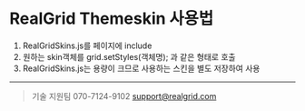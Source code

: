 # RealGrid Themeskin 사용법

1. RealGridSkins.js를 페이지에 include
2. 원하는 skin객체를 grid.setStyles(객체명); 과 같은 형태로 호출
3. RealGridSkins.js는 용량이 크므로 사용하는 스킨을 별도 저장하여 사용

---
> 기술 지원팀
    070-7124-9102
    support@realgrid.com
